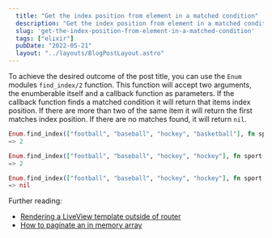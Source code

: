 ```yaml
---
  title: "Get the index position from element in a matched condition"
  description: "Get the index position from element in a matched condition"
  slug: 'get-the-index-position-from-element-in-a-matched-condition'
  tags: ["elixir"]
  pubDate: "2022-05-21"
  layout: "../layouts/BlogPostLayout.astro"
---
```


To achieve the desired outcome of the post title, you can use the `Enum` modules `find_index/2` function. This function will accept two arguments, the enumberable itself and a callback function as parameters. If the callback function finds a matched condition it will return that items index position. If there are more than two of the same item it will return the first matches index position. If there are no matches found, it will return `nil`.

```Elixir
Enum.find_index(["football", "baseball", "hockey", "basketball"], fn sport -> sport == "hockey" end)
=> 2

Enum.find_index(["football", "baseball", "hockey", "hockey"], fn sport -> sport == "hockey" end)
=> 2

Enum.find_index(["football", "baseball", "hockey", "hockey"], fn sport -> sport == "soccer" end)
=> nil
```

Further reading:
- [Rendering a LiveView template outside of router](https://tinytechtuts.com/2022-rendering-liveview-template-outside-of-router/)
- [How to paginate an in memory array](https://tinytechtuts.com/2022-in-memory-pagination-by-example/)
